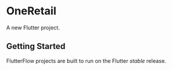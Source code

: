 # OneRetail

A new Flutter project.

## Getting Started

FlutterFlow projects are built to run on the Flutter _stable_ release.
